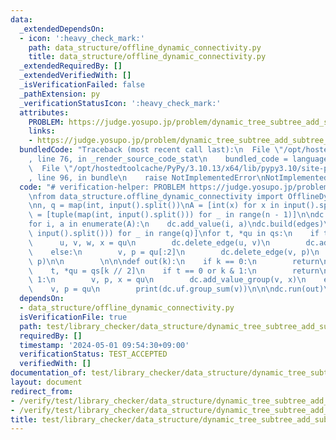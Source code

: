 ```yaml
---
data:
  _extendedDependsOn:
  - icon: ':heavy_check_mark:'
    path: data_structure/offline_dynamic_connectivity.py
    title: data_structure/offline_dynamic_connectivity.py
  _extendedRequiredBy: []
  _extendedVerifiedWith: []
  _isVerificationFailed: false
  _pathExtension: py
  _verificationStatusIcon: ':heavy_check_mark:'
  attributes:
    PROBLEM: https://judge.yosupo.jp/problem/dynamic_tree_subtree_add_subtree_sum
    links:
    - https://judge.yosupo.jp/problem/dynamic_tree_subtree_add_subtree_sum
  bundledCode: "Traceback (most recent call last):\n  File \"/opt/hostedtoolcache/PyPy/3.10.13/x64/lib/pypy3.10/site-packages/onlinejudge_verify/documentation/build.py\"\
    , line 76, in _render_source_code_stat\n    bundled_code = language.bundle(\n\
    \  File \"/opt/hostedtoolcache/PyPy/3.10.13/x64/lib/pypy3.10/site-packages/onlinejudge_verify/languages/python.py\"\
    , line 96, in bundle\n    raise NotImplementedError\nNotImplementedError\n"
  code: "# verification-helper: PROBLEM https://judge.yosupo.jp/problem/dynamic_tree_subtree_add_subtree_sum\n\
    \nfrom data_structure.offline_dynamic_connectivity import OfflineDynamicConnectivity\n\
    \nn, q = map(int, input().split())\nA = [int(x) for x in input().split()]\nedges\
    \ = [tuple(map(int, input().split())) for _ in range(n - 1)]\n\ndc = OfflineDynamicConnectivity(n)\n\
    for i, a in enumerate(A):\n    dc.add_value(i, a)\ndc.build(edges)\n\nqs = [list(map(int,\
    \ input().split())) for _ in range(q)]\nfor t, *qu in qs:\n    if t == 0:\n  \
    \      u, v, w, x = qu\n        dc.delete_edge(u, v)\n        dc.add_edge(w, x)\n\
    \    else:\n        v, p = qu[:2]\n        dc.delete_edge(v, p)\n        dc.add_edge(v,\
    \ p)\n\n        \n\n\ndef out(k):\n    if k == 0:\n        return\n    k -= 1\n\
    \    t, *qu = qs[k // 2]\n    if t == 0 or k & 1:\n        return\n    if t ==\
    \ 1:\n        v, p, x = qu\n        dc.add_value_group(v, x)\n    else:\n    \
    \    v, p = qu\n        print(dc.uf.group_sum(v))\n\n\ndc.run(out)\n"
  dependsOn:
  - data_structure/offline_dynamic_connectivity.py
  isVerificationFile: true
  path: test/library_checker/data_structure/dynamic_tree_subtree_add_subtree_sum.test.py
  requiredBy: []
  timestamp: '2024-05-01 09:54:30+09:00'
  verificationStatus: TEST_ACCEPTED
  verifiedWith: []
documentation_of: test/library_checker/data_structure/dynamic_tree_subtree_add_subtree_sum.test.py
layout: document
redirect_from:
- /verify/test/library_checker/data_structure/dynamic_tree_subtree_add_subtree_sum.test.py
- /verify/test/library_checker/data_structure/dynamic_tree_subtree_add_subtree_sum.test.py.html
title: test/library_checker/data_structure/dynamic_tree_subtree_add_subtree_sum.test.py
---
```

